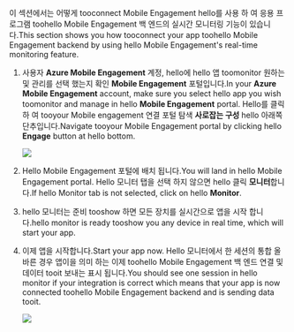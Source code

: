 <span data-ttu-id="3f85e-101">이 섹션에서는 어떻게 tooconnect Mobile Engagement hello를 사용 하 여 응용 프로그램 toohello Mobile Engagement 백 엔드의 실시간 모니터링 기능이 있습니다.</span><span class="sxs-lookup"><span data-stu-id="3f85e-101">This section shows you how tooconnect your app toohello Mobile Engagement backend by using hello Mobile Engagement's real-time monitoring feature.</span></span> 

1. <span data-ttu-id="3f85e-102">사용자 **Azure Mobile Engagement** 계정, hello에 hello 앱 toomonitor 원하는 및 관리를 선택 했는지 확인 **Mobile Engagement** 포털입니다.</span><span class="sxs-lookup"><span data-stu-id="3f85e-102">In your **Azure Mobile Engagement** account, make sure you select hello app you wish toomonitor and manage in hello **Mobile Engagement** portal.</span></span> <span data-ttu-id="3f85e-103">Hello를 클릭 하 여 tooyour Mobile engagement 연결 포털 탐색 **사로잡는 구성** hello 아래쪽 단추입니다.</span><span class="sxs-lookup"><span data-stu-id="3f85e-103">Navigate tooyour Mobile Engagement portal by clicking hello **Engage** button at hello bottom.</span></span> 
   
     ![](./media/mobile-engagement-connect-app-with-monitor/engage-button.png)
2. <span data-ttu-id="3f85e-104">Hello Mobile Engagement 포털에 배치 됩니다.</span><span class="sxs-lookup"><span data-stu-id="3f85e-104">You will land in hello Mobile Engagement portal.</span></span> <span data-ttu-id="3f85e-105">Hello 모니터 탭을 선택 하지 않으면 hello 클릭 **모니터**합니다.</span><span class="sxs-lookup"><span data-stu-id="3f85e-105">If hello Monitor tab is not selected, click on hello **Monitor**.</span></span>
3. <span data-ttu-id="3f85e-106">hello 모니터는 준비 tooshow 하면 모든 장치를 실시간으로 앱을 시작 합니다.</span><span class="sxs-lookup"><span data-stu-id="3f85e-106">hello monitor is ready tooshow you any device in real time, which will start your app.</span></span>
4. <span data-ttu-id="3f85e-107">이제 앱을 시작합니다.</span><span class="sxs-lookup"><span data-stu-id="3f85e-107">Start your app now.</span></span> <span data-ttu-id="3f85e-108">Hello 모니터에서 한 세션의 통합 올바른 경우 앱이을 의미 하는 이제 toohello Mobile Engagement 백 엔드 연결 및 데이터 tooit 보내는 표시 됩니다.</span><span class="sxs-lookup"><span data-stu-id="3f85e-108">You should see one session in hello monitor if your integration is correct which means that your app is now connected toohello Mobile Engagement backend and is sending data tooit.</span></span>  
   
     ![](./media/mobile-engagement-connect-app-with-monitor/monitor.png)

